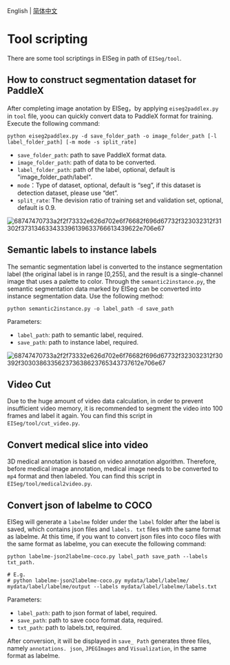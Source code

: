 English | [简体中文](tools.md)

# Tool scripting

There are some tool scriptings in EISeg in path of `EISeg/tool`.

## How to construct segmentation dataset for PaddleX

After completing image anotation by EISeg，by applying `eiseg2paddlex.py` in `tool` file, yoou can quickly convert data to PaddleX format for training. Execute the following command:

```
python eiseg2paddlex.py -d save_folder_path -o image_folder_path [-l label_folder_path] [-m mode -s split_rate]
```


- `save_folder_path`: path to save PaddleX format data.
- `image_folder_path`: path of data to be converted.
- `label_folder_path`:  path of the label, optional, default is "image_folder_path/label".
- `mode`：Type of dataset, optional, default is “seg”, if this dataset is detection dataset, please use “det”.
- `split_rate`: The devision ratio of training set and validation set, optional, default is 0.9.

![68747470733a2f2f73332e626d702e6f76682f696d67732f323032312f31302f373134633433396139633766613439622e706e67](https://user-images.githubusercontent.com/71769312/141392744-f1a27774-2714-43a2-8808-2fc14a5a6b5a.png)

## Semantic labels to instance labels

The semantic segmentation label is converted to the instance segmentation label (the original label is in range \[0,255\], and the result is a single-channel image that uses a palette to color. Through the `semantic2instance.py`, the semantic segmentation data marked by EISeg can be converted into instance segmentation data. Use the following method:

``` shell
python semantic2instance.py -o label_path -d save_path
```

Parameters:

- `label_path`: path to semantic label, required.
- `save_path`: path to instance label, required.

![68747470733a2f2f73332e626d702e6f76682f696d67732f323032312f30392f303038633562373638623765343737612e706e67](https://user-images.githubusercontent.com/71769312/141392781-d99ec177-f445-4336-9ab2-0ba7ae75d664.png)

## Video Cut

Due to the huge amount of video data calculation, in order to prevent insufficient video memory, it is recommended to segment the video into 100 frames and label it again. You can find this script in `EISeg/tool/cut_video.py`.

## Convert medical slice into video

3D medical annotation is based on video annotation algorithm. Therefore, before medical image annotation, medical image needs to be converted to `mp4` format and then labeled. You can find this script in `EISeg/tool/medical2video.py`.

## Convert json of labelme to COCO

EISeg will generate a `labelme` folder under the `label` folder after the label is saved, which contains json files and `labels. txt` files with the same format as labelme. At this time, if you want to convert json files into coco files with the same format as labelme, you can execute the following command:

```shell
python labelme-json2labelme-coco.py label_path save_path --labels txt_path.

# E.g.
# python labelme-json2labelme-coco.py mydata/label/labelme/ mydata/label/labelme/output --labels mydata/label/labelme/labels.txt
```

Parameters:

- `label_path`: path to json format of label, required.
- `save_path`: path to save coco format data, required.
- `txt_path`: path to labels.txt, required.

After conversion, it will be displayed in `save_ Path` generates three files, namely `annotations. json`, `JPEGImages` and `Visualization`, in the same format as labelme.
